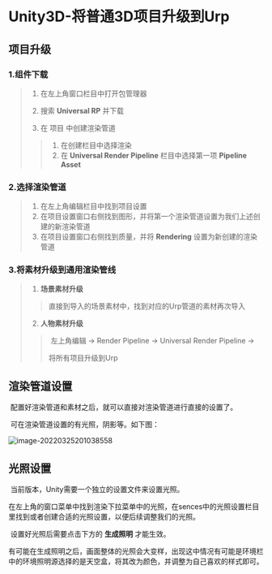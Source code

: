 # Unity3D-将普通3D项目升级到Urp



## 项目升级



### 1.组件下载

>1. 在左上角窗口栏目中打开包管理器
>
>2. 搜索 **Universal RP** 并下载
>
>3. 在 项目 中创建渲染管道
>
>   >1. 在创建栏目中选择渲染
>   >2. 在 **Universal Render Pipeline** 栏目中选择第一项 **Pipeline Asset**



### 2.选择渲染管道

>1. 在左上角编辑栏目中找到项目设置
>2. 在项目设置窗口右侧找到图形，并将第一个渲染管道设置为我们上述创建的新渲染管道
>3. 在项目设置窗口右侧找到质量，并将 **Rendering** 设置为新创建的渲染管道



### 3.将素材升级到通用渲染管线

>1. **场景素材升级**
>
>   > 直接到导入的场景素材中，找到对应的Urp管道的素材再次导入
>
>2. **人物素材升级**
>
>   >​	左上角编辑 -> Render Pipeline -> Universal Render Pipeline ->
>   >
>   >将所有项目升级到Urp



## 渲染管道设置

​	配置好渲染管道和素材之后，就可以直接对渲染管道进行直接的设置了。

​	可在渲染管道设置的有光照，阴影等。如下图：

![image-20220325201038558](C:\Users\liaoz\AppData\Roaming\Typora\typora-user-images\image-20220325201038558.png)



## 光照设置

​	当前版本，Unity需要一个独立的设置文件来设置光照。

​	在左上角的窗口菜单中找到渲染下拉菜单中的光照，在sences中的光照设置栏目里找到或者创建合适的光照设置，以便后续调整我们的光照。

​	设置好光照后需要点击下方的 **生成照明** 才能生效。

​	有可能在生成照明之后，画面整体的光照会大变样，出现这中情况有可能是环境栏中的环境照明源选择的是天空盒，将其改为颜色，并调整为自己喜欢的样式即可。
